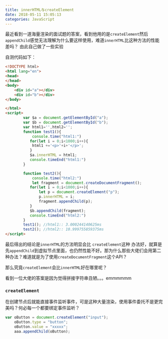 ```yaml
---
title: innerHTML与createElement
date: 2018-05-11 15:05:13
categories: JavaScript
---
```


最近看到一道海量渲染的面试题的答案，看到他用的是`createElement`然后`appendChild`感觉无法理解为什么要这样使用，难道`innerHTML`比这种方法的性能差吗？
由此自己做了一些实验
<!--more-->

自测代码如下：

```html
<!DOCTYPE html>
<html lang="en">
<head>
</head>
<body>
    <div id="a"></div>
    <div id="b"></div>
</body>

</html>
<script>
        var $a = document.getElementById("a");
        var $b = document.getElementById("b");
        var html1='',html2='';
        function test1(){
            console.time("html1:")
           for(let i = 0;i<1000;i++){
            html1 +='<p>'+i+'</p>';
           }
           $a.innerHTML = html1;
           console.timeEnd("html1:")
        }

        function test2(){
            console.time("html2:")
            let fragment = document.createDocumentFragment();
           for(let i = 0;i<1000;i++){
               let p = document.createElement("p");
               p.innerHTML = i;
               fragment.appendChild(p);
           }
           $b.appendChild(fragment);
           console.timeEnd("html2:")
        }
        test1(); //html1:: 3.000244140625ms
        test2(); //html2:: 10.999755859375ms 
</script>
```
最后得出的结论是`innerHTML`的方法明显会比 `createElement`这种 办法好，就算是先`appendChild`到虚拟节点里面，也仍然性能不好。那为什么那些大佬们会用第二种办法？难道就是为了使用`createDocumentFragment`这个API？

那么究竟`createElement`会比`innerHTML`好在哪里呢？

看到一位大佬的答案是因为觉得拼接字符串丑陋。。。emmmmmm

### `createElement`
在创建节点后就能直接事件监听事件，可是这种大量渲染，使用事件委托不是更完美吗？何必每一个都要绑定事件监听？
```javascript
var oButton = document.createElement("input");
    oButton.type = "button";
    oButton.value = "xxxxx";
    aaa.appendChild(oButton);
 ```

